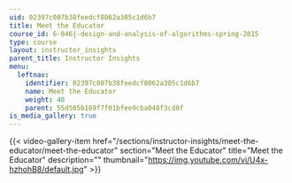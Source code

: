 ```yaml
---
uid: 02397c007b38feedcf8062a305c1d6b7
title: Meet the Educator
course_id: 6-046j-design-and-analysis-of-algorithms-spring-2015
type: course
layout: instructor_insights
parent_title: Instructor Insights
menu:
  leftnav:
    identifier: 02397c007b38feedcf8062a305c1d6b7
    name: Meet the Educator
    weight: 40
    parent: 55d505b169f7f01bfee9cba048f3cd8f
is_media_gallery: true
---
```

{{< video-gallery-item href="/sections/instructor-insights/meet-the-educator/meet-the-educator" section="Meet the Educator" title="Meet the Educator" description="" thumbnail="https://img.youtube.com/vi/U4x-hzhohB8/default.jpg" >}}